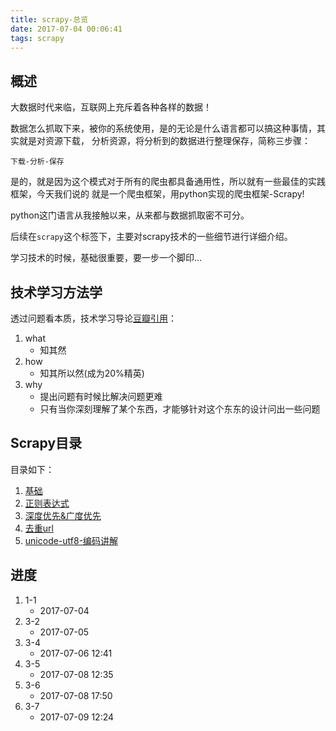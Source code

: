```yaml
---
title: scrapy-总览
date: 2017-07-04 00:06:41
tags: scrapy
---
```


## 概述
大数据时代来临，互联网上充斥着各种各样的数据！

数据怎么抓取下来，被你的系统使用，是的无论是什么语言都可以搞这种事情，其实就是对资源下载，
分析资源，将分析到的数据进行整理保存，简称三步骤：
```
下载-分析-保存
```

是的，就是因为这个模式对于所有的爬虫都具备通用性，所以就有一些最佳的实践框架，今天我们说的
就是一个爬虫框架，用python实现的爬虫框架-Scrapy!

python这门语言从我接触以来，从来都与数据抓取密不可分。

后续在`scrapy`这个标签下，主要对scrapy技术的一些细节进行详细介绍。

学习技术的时候，基础很重要，要一步一个脚印...

## 技术学习方法学
透过问题看本质，技术学习导论[豆瓣引用](https://www.douban.com/note/284947308/?type=like)：
1. what
    - 知其然
1. how
    - 知其所以然(成为20%精英)
1. why
    - 提出问题有时候比解决问题更难
    - 只有当你深刻理解了某个东西，才能够针对这个东东的设计问出一些问题

## Scrapy目录
目录如下：

1. [基础](/2017/07/04/scrapy基础/)
1. [正则表达式](/2017/07/05/scrapy正则表达式/)
1. [深度优先&广度优先](/2017/07/08/scrapy-深度-广度优先/)
1. [去重url](/2017/07/08/scrapy-去重url/)
1. [unicode-utf8-编码讲解](/2017/07/09/scrapy-unicode-utf8-编码讲解/)

## 进度

1. 1-1
    - 2017-07-04
1. 3-2
    - 2017-07-05
1. 3-4
    - 2017-07-06 12:41
1. 3-5
    - 2017-07-08 12:35
1. 3-6
    - 2017-07-08 17:50
1. 3-7
    - 2017-07-09 12:24
